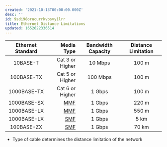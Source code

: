```yaml
---
created: '2021-10-13T00:00:00.000Z'
desc: ''
id: 9sdi98orucurrkvbsvy1lrr
title: Ethernet Distance Limitations
updated: 1652622336514
---
```

   
<table>   
<thead>   
<tr class="header">   
<th style="text-align: center;">Ethernet Standard</th>   
<th style="text-align: right;">Media Type</th>   
<th style="text-align: center;">Bandwidth Capacity</th>   
<th style="text-align: center;">Distance Limitation</th>   
</tr>   
</thead>   
<tbody>   
<tr class="odd">   
<td style="text-align: center;">10BASE-T</td>   
<td style="text-align: right;">Cat 3 or Higher</td>   
<td style="text-align: center;">10 Mbps</td>   
<td style="text-align: center;">100 m</td>   
</tr>   
<tr class="even">   
<td style="text-align: center;">100BASE-TX</td>   
<td style="text-align: right;">Cat 5 or Higher</td>   
<td style="text-align: center;">100 Mbps</td>   
<td style="text-align: center;">100 m</td>   
</tr>   
<tr class="odd">   
<td style="text-align: center;">1000BASE-TX</td>   
<td style="text-align: right;">Cat 6 or Higher</td>   
<td style="text-align: center;">1 Gbps</td>   
<td style="text-align: center;">100 m</td>   
</tr>   
<tr class="even">   
<td style="text-align: center;">1000BASE-SX</td>   
<td style="text-align: right;"><a href="#MMF" class="tc-tiddlylink tc-tiddlylink-resolves">MMF</a></td>   
<td style="text-align: center;">1 Gbps</td>   
<td style="text-align: center;">220 m</td>   
</tr>   
<tr class="odd">   
<td style="text-align: center;">1000BASE-LX</td>   
<td style="text-align: right;"><a href="#MMF" class="tc-tiddlylink tc-tiddlylink-resolves">MMF</a></td>   
<td style="text-align: center;">1 Gbps</td>   
<td style="text-align: center;">550 m</td>   
</tr>   
<tr class="even">   
<td style="text-align: center;">1000BASE-LX</td>   
<td style="text-align: right;"><a href="#SMF" class="tc-tiddlylink tc-tiddlylink-resolves">SMF</a></td>   
<td style="text-align: center;">1 Gbps</td>   
<td style="text-align: center;">5 km</td>   
</tr>   
<tr class="odd">   
<td style="text-align: center;">100BASE-ZX</td>   
<td style="text-align: right;"><a href="#SMF" class="tc-tiddlylink tc-tiddlylink-resolves">SMF</a></td>   
<td style="text-align: center;">1 Gbps</td>   
<td style="text-align: center;">70 km</td>   
</tr>   
</tbody>   
</table>   
   
   
- Type of cable determines the distance limitation of the network